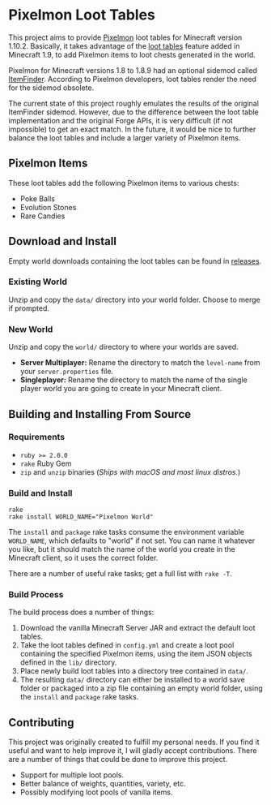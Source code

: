 # Pixelmon Loot Tables
This project aims to provide [Pixelmon](http://pixelmonmod.com/) loot tables for
Minecraft version 1.10.2. Basically, it takes advantage of the [loot
tables](http://minecraft.gamepedia.com/Loot_table) feature added in Minecraft
1.9, to add Pixelmon items to loot chests generated in the world.

Pixelmon for Minecraft versions 1.8 to 1.8.9 had an optional sidemod called
[ItemFinder](http://pixelmonmod.com/wiki/index.php?title=ItemFinder_(sidemod)).
According to Pixelmon developers, loot tables render the need for the sidemod
obsolete.

The current state of this project roughly emulates the results of the original
ItemFinder sidemod. However, due to the difference between the loot table
implementation and the original Forge APIs, it is very difficult (if not
impossible) to get an exact match. In the future, it would be nice to further
balance the loot tables and include a larger variety of Pixelmon items.


## Pixelmon Items
These loot tables add the following Pixelmon items to various chests:
- Poke Balls
- Evolution Stones
- Rare Candies


## Download and Install
Empty world downloads containing the loot tables can be found in
[releases](https://github.com/BrowncoatShadow/pixelmon-loot-tables/releases).

### Existing World
Unzip and copy the `data/` directory into your world folder. Choose to merge if
prompted.

### New World
Unzip and copy the `world/` directory to where your worlds are saved.
- **Server Multiplayer:** Rename the directory to match the `level-name` from
  your `server.properties` file.
- **Singleplayer:** Rename the directory to match the name of the single player
  world you are going to create in your Minecraft client.


## Building and Installing From Source
### Requirements
- `ruby >= 2.0.0`
- `rake` Ruby Gem
- `zip` and `unzip` binaries (*Ships with macOS and most linux distros.*)

### Build and Install
```
rake
rake install WORLD_NAME="Pixelmon World"
```
The `install` and `package` rake tasks consume the environment variable
`WORLD_NAME`, which defaults to "world" if not set. You can name it whatever you
like, but it should match the name of the world you create in the Minecraft
client, so it uses the correct folder.

There are a number of useful rake tasks; get a full list with `rake -T`.

### Build Process
The build process does a number of things:
1. Download the vanilla Minecraft Server JAR and extract the default loot
   tables.
2. Take the loot tables defined in `config.yml` and create a loot pool
   containing the specified Pixelmon items, using the item JSON objects defined
   in the `lib/` directory.
3. Place newly build loot tables into a directory tree contained in `data/`.
4. The resulting `data/` directory can either be installed to a world save
   folder or packaged into a zip file containing an empty world folder, using
   the `install` and `package` rake tasks.


## Contributing
This project was originally created to fulfill my personal needs. If you find it
useful and want to help improve it, I will gladly accept contributions. There
are a number of things that could be done to improve this project.
- Support for multiple loot pools.
- Better balance of weights, quantities, variety, etc.
- Possibly modifying loot pools of vanilla items.
